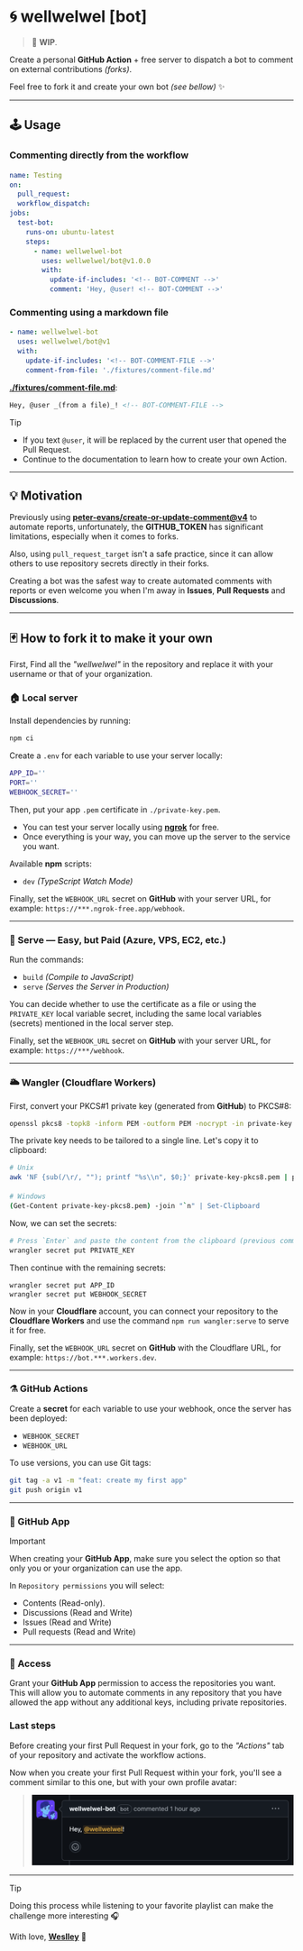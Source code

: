 # 🌀 wellwelwel [bot]

> 🚧 **WIP**.

Create a personal **GitHub Action** + free server to dispatch a bot to comment on external contributions _(forks)_.

Feel free to fork it and create your own bot _(see bellow)_ ✨

---

## 🕹️ Usage

### Commenting directly from the workflow

```yml
name: Testing
on:
  pull_request:
  workflow_dispatch:
jobs:
  test-bot:
    runs-on: ubuntu-latest
    steps:
      - name: wellwelwel-bot
        uses: wellwelwel/bot@v1.0.0
        with:
          update-if-includes: '<!-- BOT-COMMENT -->'
          comment: 'Hey, @user! <!-- BOT-COMMENT -->'
```

### Commenting using a markdown file

```yml
- name: wellwelwel-bot
  uses: wellwelwel/bot@v1
  with:
    update-if-includes: '<!-- BOT-COMMENT-FILE -->'
    comment-from-file: './fixtures/comment-file.md'
```

[**./fixtures/comment-file.md**](./fixtures/comment-file.md):

```md
Hey, @user _(from a file)_! <!-- BOT-COMMENT-FILE -->
```

> [!TIP]
>
> - If you text `@user`, it will be replaced by the current user that opened the Pull Request.
> - Continue to the documentation to learn how to create your own Action.

---

## 💡 Motivation

Previously using [**peter-evans/create-or-update-comment@v4**](https://github.com/peter-evans/create-or-update-comment) to automate reports, unfortunately, the **GITHUB_TOKEN** has significant limitations, especially when it comes to forks.

Also, using `pull_request_target` isn't a safe practice, since it can allow others to use repository secrets directly in their forks.

Creating a bot was the safest way to create automated comments with reports or even welcome you when I'm away in **Issues**, **Pull Requests** and **Discussions**.

---

## 🃏 How to fork it to make it your own

First, Find all the _"wellwelwel"_ in the repository and replace it with your username or that of your organization.

### 🏠 Local server

Install dependencies by running:

```sh
npm ci
```

Create a `.env` for each variable to use your server locally:

```sh
APP_ID=''
PORT=''
WEBHOOK_SECRET=''
```

Then, put your app `.pem` certificate in `./private-key.pem`.

- You can test your server locally using [**ngrok**](https://ngrok.com/) for free.
- Once everything is your way, you can move up the server to the service you want.

Available **npm** scripts:

- `dev` _(TypeScript Watch Mode)_

Finally, set the `WEBHOOK_URL` secret on **GitHub** with your server URL, for example: `https://***.ngrok-free.app/webhook`.

---

### 🛜 Serve — Easy, but Paid (Azure, VPS, EC2, etc.)

Run the commands:

- `build` _(Compile to JavaScript)_
- `serve` _(Serves the Server in Production)_

You can decide whether to use the certificate as a file or using the `PRIVATE_KEY` local variable secret, including the same local variables (secrets) mentioned in the local server step.

Finally, set the `WEBHOOK_URL` secret on **GitHub** with your server URL, for example: `https://***/webhook`.

---

### 🌥️ Wangler (Cloudflare Workers)

First, convert your PKCS#1 private key (generated from **GitHub**) to PKCS#8:

```sh
openssl pkcs8 -topk8 -inform PEM -outform PEM -nocrypt -in private-key.pem -out private-key-pkcs8.pem
```

The private key needs to be tailored to a single line. Let's copy it to clipboard:

```sh
# Unix
awk 'NF {sub(/\r/, ""); printf "%s\\n", $0;}' private-key-pkcs8.pem | pbcopy

# Windows
(Get-Content private-key-pkcs8.pem) -join "`n" | Set-Clipboard
```

Now, we can set the secrets:

```sh
# Press `Enter` and paste the content from the clipboard (previous command)
wrangler secret put PRIVATE_KEY
```

Then continue with the remaining secrets:

```
wrangler secret put APP_ID
wrangler secret put WEBHOOK_SECRET
```

Now in your **Cloudflare** account, you can connect your repository to the **Cloudflare Workers** and use the command `npm run wangler:serve` to serve it for free.

Finally, set the `WEBHOOK_URL` secret on **GitHub** with the Cloudflare URL, for example: `https://bot.***.workers.dev`.

---

### ⚗️ GitHub Actions

Create a **secret** for each variable to use your webhook, once the server has been deployed:

- `WEBHOOK_SECRET`
- `WEBHOOK_URL`

To use versions, you can use Git tags:

```sh
git tag -a v1 -m "feat: create my first app"
git push origin v1
```

---

### 🤖 GitHub App

> [!IMPORTANT]
> When creating your **GitHub App**, make sure you select the option so that only you or your organization can use the app.

In `Repository permissions` you will select:

- Contents (Read-only).
- Discussions (Read and Write)
- Issues (Read and Write)
- Pull requests (Read and Write)

---

### 🔑 Access

Grant your **GitHub App** permission to access the repositories you want. This will allow you to automate comments in any repository that you have allowed the app without any additional keys, including private repositories.

### Last steps

Before creating your first Pull Request in your fork, go to the _"Actions"_ tab of your repository and activate the workflow actions.

Now when you create your first Pull Request within your fork, you'll see a comment similar to this one, but with your own profile avatar:

> <img src="./fixtures/sample.png" width="560" />

---

> [!TIP]
> Doing this process while listening to your favorite playlist can make the challenge more interesting 🎧

With love, [**Weslley**](https://github.com/wellwelwel) 💙
